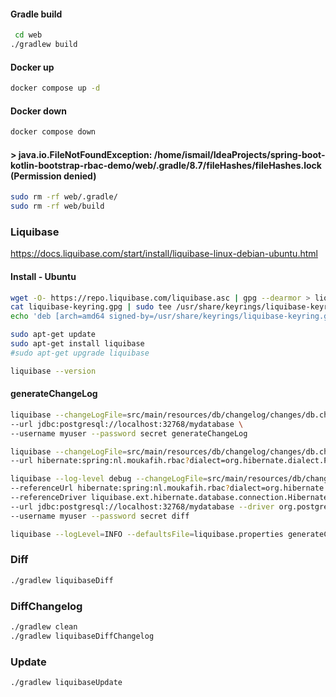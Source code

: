 #### Gradle build
```bash
 cd web
./gradlew build
```

#### Docker up
```bash
docker compose up -d
```

#### Docker down
```bash
docker compose down
```

#### > java.io.FileNotFoundException: /home/ismail/IdeaProjects/spring-boot-kotlin-bootstrap-rbac-demo/web/.gradle/8.7/fileHashes/fileHashes.lock (Permission denied)
```bash
sudo rm -rf web/.gradle/
sudo rm -rf web/build

```

### Liquibase
https://docs.liquibase.com/start/install/liquibase-linux-debian-ubuntu.html
#### Install - Ubuntu
```bash
wget -O- https://repo.liquibase.com/liquibase.asc | gpg --dearmor > liquibase-keyring.gpg && \
cat liquibase-keyring.gpg | sudo tee /usr/share/keyrings/liquibase-keyring.gpg > /dev/null && \
echo 'deb [arch=amd64 signed-by=/usr/share/keyrings/liquibase-keyring.gpg] https://repo.liquibase.com stable main' | sudo tee /etc/apt/sources.list.d/liquibase.list

sudo apt-get update
sudo apt-get install liquibase
#sudo apt-get upgrade liquibase

liquibase --version
```
#### generateChangeLog
```bash
liquibase --changeLogFile=src/main/resources/db/changelog/changes/db.changelog-master.sql \
--url jdbc:postgresql://localhost:32768/mydatabase \
--username myuser --password secret generateChangeLog

liquibase --changeLogFile=src/main/resources/db/changelog/changes/db.changelog-master.sql \
--url hibernate:spring:nl.moukafih.rbac?dialect=org.hibernate.dialect.PostgreSQLDialect generateChangeLog

liquibase --log-level debug --changeLogFile=src/main/resources/db/changelog/changes/db.changelog-1.sql \
--referenceUrl hibernate:spring:nl.moukafih.rbac?dialect=org.hibernate.dialect.PostgreSQLDialect \
--referenceDriver liquibase.ext.hibernate.database.connection.HibernateDriver \
--url jdbc:postgresql://localhost:32768/mydatabase --driver org.postgresql.Driver \
--username myuser --password secret diff

liquibase --logLevel=INFO --defaultsFile=liquibase.properties generateChangeLog

```

### Diff
```bash
./gradlew liquibaseDiff
```

### DiffChangelog
```bash
./gradlew clean
./gradlew liquibaseDiffChangelog
```

### Update
```bash
./gradlew liquibaseUpdate
```